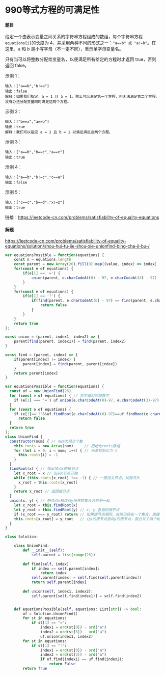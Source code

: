 # 990等式方程的可满足性

#### 题目

给定一个由表示变量之间关系的字符串方程组成的数组，每个字符串方程` equations[i] `的长度为 4，并采用两种不同的形式之一：`"a==b" 或 "a!=b"`。在这里，a 和 b 是小写字母（不一定不同），表示单字母变量名。

只有当可以将整数分配给变量名，以便满足所有给定的方程时才返回 true，否则返回 false。 

示例 1：

```
输入：["a==b","b!=a"]
输出：false
解释：如果我们指定，a = 1 且 b = 1，那么可以满足第一个方程，但无法满足第二个方程。没有办法分配变量同时满足这两个方程。
```


示例 2：

```
输入：["b==a","a==b"]
输出：true
解释：我们可以指定 a = 1 且 b = 1 以满足满足这两个方程。
```


示例 3：

```
输入：["a==b","b==c","a==c"]
输出：true
```


示例 4：

```
输入：["a==b","b!=c","c==a"]
输出：false
```


示例 5：

```
输入：["c==c","b==d","x!=z"]
输出：true
```

链接：https://leetcode-cn.com/problems/satisfiability-of-equality-equations



#### 解题

https://leetcode-cn.com/problems/satisfiability-of-equality-equations/solution/shou-hui-tu-jie-shou-xie-unionfind-bing-cha-ji-bu-/

```js
var equationsPossible = function(equations) {
    const n = equations.length
    const parent = new Array(26).fill(0).map((value, index) => index)
    for(const e of equations) {
        if(e[1] == '=') {
            union(parent, e.charCodeAt(0) - 97, e.charCodeAt(3) - 97)
        }
    }
    for(const e of equations) {
        if(e[1] == '!') {
            if(find(parent, e.charCodeAt(0) - 97) == find(parent, e.charCodeAt(3) - 97)) {
                return false
            }
        }
    }
    return true
};

const union = (parent, index1, index2) => {
    parent[find(parent, index1)] = find(parent, index2)
}

const find = (parent, index) => {
    if(parent[index] != index) {
        parent[index] = find(parent, parent[index])
    }
    return parent[index]
}
```



```js
var equationsPossible = function(equations) {
  const uf = new UnionFind(26)
  for (const e of equations) { // 将字母对应成数字
    if (e[1] === '=') uf.union(e.charCodeAt(0)-97, e.charCodeAt(3)-97) 
  }
  for (const e of equations) {
    if (e[1]=='!'&&uf.findRoot(e.charCodeAt(0)-97)==uf.findRoot(e.charCodeAt(3)-97))
      return false
  }
  return true
};
class UnionFind {
  constructor(num) { // num为顶点个数
    this.roots = new Array(num)     // 初始化roots数组
    for (let i = 0; i < num; i++) { // 元素初始化为-1
      this.roots[i] = -1
    }
  }
  findRoot(x) { // 找出顶点x的根节点
    let x_root = x // 先从x节点开始
    while (this.roots[x_root] !== -1) { // 一直找父节点，找到尽头
      x_root = this.roots[x_root]
    }
    return x_root // 返回根节点
  }
  union(x, y) { // 把顶点x和顶点y所在的集合合并到一起
    let x_root = this.findRoot(x)
    let y_root = this.findRoot(y) // x, y 各自的根节点
    if (x_root === y_root) return // 如果根节点相同，说明已经在一个集合，直接返回
    this.roots[x_root] = y_root   // 让x的根节点指向y的根节点，就合并了两个树
  }
}
```

```python
class Solution:

    class UnionFind:
        def __init__(self):
            self.parent = list(range(26))
        
        def find(self, index):
            if index == self.parent[index]:
                return index
            self.parent[index] = self.find(self.parent[index])
            return self.parent[index]
        
        def union(self, index1, index2):
            self.parent[self.find(index1)] = self.find(index2)


    def equationsPossible(self, equations: List[str]) -> bool:
        uf = Solution.UnionFind()
        for st in equations:
            if st[1] == "=":
                index1 = ord(st[0]) - ord("a")
                index2 = ord(st[3]) - ord("a")
                uf.union(index1, index2)
        for st in equations:
            if st[1] == "!":
                index1 = ord(st[0]) - ord("a")
                index2 = ord(st[3]) - ord("a")
                if uf.find(index1) == uf.find(index2):
                    return False
        return True

```

